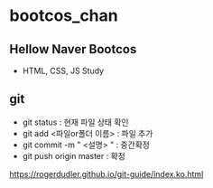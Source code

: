 # bootcos_chan

## Hellow Naver Bootcos

- HTML, CSS, JS Study


## git
- git status  :  현재 파일 상태 확인
- git add <파일or폴더 이름> : 파일 추가
- git commit -m " <설명> " : 중간확정
- git push origin master : 확정

https://rogerdudler.github.io/git-guide/index.ko.html